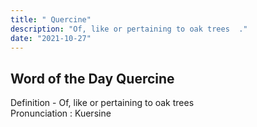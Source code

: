 ```yaml
---
title: " Quercine"
description: "Of, like or pertaining to oak trees  ."
date: "2021-10-27"
---
```


## Word of the Day Quercine

Definition - Of, like or pertaining to oak trees    
Pronunciation : Kuersine